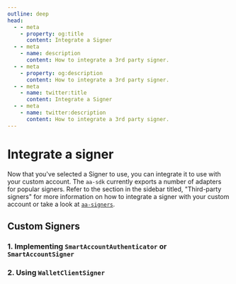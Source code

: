 ```yaml
---
outline: deep
head:
  - - meta
    - property: og:title
      content: Integrate a Signer
  - - meta
    - name: description
      content: How to integrate a 3rd party signer.
  - - meta
    - property: og:description
      content: How to integrate a 3rd party signer.
  - - meta
    - name: twitter:title
      content: Integrate a Signer
  - - meta
    - name: twitter:description
      content: How to integrate a 3rd party signer.
---
```


# Integrate a signer

Now that you've selected a Signer to use, you can integrate it to use with your custom account. The `aa-sdk` currently exports a number of adapters for popular signers. Refer to the section in the sidebar titled, "Third-party signers" for more information on how to integrate a signer with your custom account or take a look at [`aa-signers`](/packages/aa-signers/index).

## Custom Signers

<!--@include: @/signers/guides/custom-signer.md{23,31}-->

### 1. Implementing `SmartAccountAuthenticator` or `SmartAccountSigner`

<!--@include: @/signers/guides/custom-signer.md{33,37}-->

### 2. Using `WalletClientSigner`

<!--@include: @/signers/guides/custom-signer.md{40,}-->
